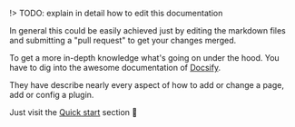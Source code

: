 !> TODO: explain in detail how to edit this documentation

In general this could be easily achieved just by editing the markdown files and submitting a "pull request" to get your changes merged.

To get a more in-depth knowledge what's going on under the hood. You have to dig into the awesome documentation of [Docsify](https://docsify.js.org/#/).

They have describe nearly every aspect of how to add or change a page, add or config a plugin.

Just visit the [Quick start](https://docsify.js.org/#/quickstart) section 🖖
